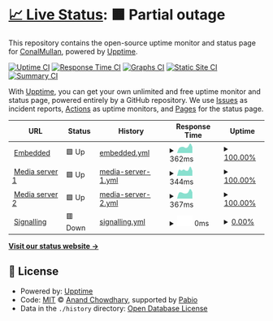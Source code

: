 # [📈 Live Status](https://ConalMullan.github.io/ds-embedded-test): <!--live status--> **🟧 Partial outage**

This repository contains the open-source uptime monitor and status page for [ConalMullan](https://ConalMullan.github.io/ds-embedded-test), powered by [Upptime](https://github.com/upptime/upptime).

[![Uptime CI](https://github.com/ConalMullan/ds-embedded-test/workflows/Uptime%20CI/badge.svg)](https://github.com/ConalMullan/ds-embedded-test/actions?query=workflow%3A%22Uptime+CI%22)
[![Response Time CI](https://github.com/ConalMullan/ds-embedded-test/workflows/Response%20Time%20CI/badge.svg)](https://github.com/ConalMullan/ds-embedded-test/actions?query=workflow%3A%22Response+Time+CI%22)
[![Graphs CI](https://github.com/ConalMullan/ds-embedded-test/workflows/Graphs%20CI/badge.svg)](https://github.com/ConalMullan/ds-embedded-test/actions?query=workflow%3A%22Graphs+CI%22)
[![Static Site CI](https://github.com/ConalMullan/ds-embedded-test/workflows/Static%20Site%20CI/badge.svg)](https://github.com/ConalMullan/ds-embedded-test/actions?query=workflow%3A%22Static+Site+CI%22)
[![Summary CI](https://github.com/ConalMullan/ds-embedded-test/workflows/Summary%20CI/badge.svg)](https://github.com/ConalMullan/ds-embedded-test/actions?query=workflow%3A%22Summary+CI%22)

With [Upptime](https://upptime.js.org), you can get your own unlimited and free uptime monitor and status page, powered entirely by a GitHub repository. We use [Issues](https://github.com/ConalMullan/ds-embedded-test/issues) as incident reports, [Actions](https://github.com/ConalMullan/ds-embedded-test/actions) as uptime monitors, and [Pages](https://ConalMullan.github.io/ds-embedded-test) for the status page.

<!--start: status pages-->
<!-- This summary is generated by Upptime (https://github.com/upptime/upptime) -->
<!-- Do not edit this manually, your changes will be overwritten -->
<!-- prettier-ignore -->
| URL | Status | History | Response Time | Uptime |
| --- | ------ | ------- | ------------- | ------ |
| <img alt="" src="https://icons.duckduckgo.com/ip3/dashboard.digitalsamba.com.ico" height="13"> [Embedded](https://dashboard.digitalsamba.com) | 🟩 Up | [embedded.yml](https://github.com/ConalMullan/ds-embedded-test/commits/HEAD/history/embedded.yml) | <details><summary><img alt="Response time graph" src="./graphs/embedded/response-time-week.png" height="20"> 362ms</summary><br><a href="https://ConalMullan.github.io/ds-embedded-test/history/embedded"><img alt="Response time 373" src="https://img.shields.io/endpoint?url=https%3A%2F%2Fraw.githubusercontent.com%2FConalMullan%2Fds-embedded-test%2FHEAD%2Fapi%2Fembedded%2Fresponse-time.json"></a><br><a href="https://ConalMullan.github.io/ds-embedded-test/history/embedded"><img alt="24-hour response time 286" src="https://img.shields.io/endpoint?url=https%3A%2F%2Fraw.githubusercontent.com%2FConalMullan%2Fds-embedded-test%2FHEAD%2Fapi%2Fembedded%2Fresponse-time-day.json"></a><br><a href="https://ConalMullan.github.io/ds-embedded-test/history/embedded"><img alt="7-day response time 362" src="https://img.shields.io/endpoint?url=https%3A%2F%2Fraw.githubusercontent.com%2FConalMullan%2Fds-embedded-test%2FHEAD%2Fapi%2Fembedded%2Fresponse-time-week.json"></a><br><a href="https://ConalMullan.github.io/ds-embedded-test/history/embedded"><img alt="30-day response time 373" src="https://img.shields.io/endpoint?url=https%3A%2F%2Fraw.githubusercontent.com%2FConalMullan%2Fds-embedded-test%2FHEAD%2Fapi%2Fembedded%2Fresponse-time-month.json"></a><br><a href="https://ConalMullan.github.io/ds-embedded-test/history/embedded"><img alt="1-year response time 373" src="https://img.shields.io/endpoint?url=https%3A%2F%2Fraw.githubusercontent.com%2FConalMullan%2Fds-embedded-test%2FHEAD%2Fapi%2Fembedded%2Fresponse-time-year.json"></a></details> | <details><summary><a href="https://ConalMullan.github.io/ds-embedded-test/history/embedded">100.00%</a></summary><a href="https://ConalMullan.github.io/ds-embedded-test/history/embedded"><img alt="All-time uptime 100.00%" src="https://img.shields.io/endpoint?url=https%3A%2F%2Fraw.githubusercontent.com%2FConalMullan%2Fds-embedded-test%2FHEAD%2Fapi%2Fembedded%2Fuptime.json"></a><br><a href="https://ConalMullan.github.io/ds-embedded-test/history/embedded"><img alt="24-hour uptime 100.00%" src="https://img.shields.io/endpoint?url=https%3A%2F%2Fraw.githubusercontent.com%2FConalMullan%2Fds-embedded-test%2FHEAD%2Fapi%2Fembedded%2Fuptime-day.json"></a><br><a href="https://ConalMullan.github.io/ds-embedded-test/history/embedded"><img alt="7-day uptime 100.00%" src="https://img.shields.io/endpoint?url=https%3A%2F%2Fraw.githubusercontent.com%2FConalMullan%2Fds-embedded-test%2FHEAD%2Fapi%2Fembedded%2Fuptime-week.json"></a><br><a href="https://ConalMullan.github.io/ds-embedded-test/history/embedded"><img alt="30-day uptime 100.00%" src="https://img.shields.io/endpoint?url=https%3A%2F%2Fraw.githubusercontent.com%2FConalMullan%2Fds-embedded-test%2FHEAD%2Fapi%2Fembedded%2Fuptime-month.json"></a><br><a href="https://ConalMullan.github.io/ds-embedded-test/history/embedded"><img alt="1-year uptime 100.00%" src="https://img.shields.io/endpoint?url=https%3A%2F%2Fraw.githubusercontent.com%2FConalMullan%2Fds-embedded-test%2FHEAD%2Fapi%2Fembedded%2Fuptime-year.json"></a></details>
| <img alt="" src="https://icons.duckduckgo.com/ip3/mediastream1.prod.monza-eu.wbcnf.net.ico" height="13"> [Media server 1](https://mediastream1.prod.monza-eu.wbcnf.net/mediaserver1/info) | 🟩 Up | [media-server-1.yml](https://github.com/ConalMullan/ds-embedded-test/commits/HEAD/history/media-server-1.yml) | <details><summary><img alt="Response time graph" src="./graphs/media-server-1/response-time-week.png" height="20"> 344ms</summary><br><a href="https://ConalMullan.github.io/ds-embedded-test/history/media-server-1"><img alt="Response time 386" src="https://img.shields.io/endpoint?url=https%3A%2F%2Fraw.githubusercontent.com%2FConalMullan%2Fds-embedded-test%2FHEAD%2Fapi%2Fmedia-server-1%2Fresponse-time.json"></a><br><a href="https://ConalMullan.github.io/ds-embedded-test/history/media-server-1"><img alt="24-hour response time 332" src="https://img.shields.io/endpoint?url=https%3A%2F%2Fraw.githubusercontent.com%2FConalMullan%2Fds-embedded-test%2FHEAD%2Fapi%2Fmedia-server-1%2Fresponse-time-day.json"></a><br><a href="https://ConalMullan.github.io/ds-embedded-test/history/media-server-1"><img alt="7-day response time 344" src="https://img.shields.io/endpoint?url=https%3A%2F%2Fraw.githubusercontent.com%2FConalMullan%2Fds-embedded-test%2FHEAD%2Fapi%2Fmedia-server-1%2Fresponse-time-week.json"></a><br><a href="https://ConalMullan.github.io/ds-embedded-test/history/media-server-1"><img alt="30-day response time 386" src="https://img.shields.io/endpoint?url=https%3A%2F%2Fraw.githubusercontent.com%2FConalMullan%2Fds-embedded-test%2FHEAD%2Fapi%2Fmedia-server-1%2Fresponse-time-month.json"></a><br><a href="https://ConalMullan.github.io/ds-embedded-test/history/media-server-1"><img alt="1-year response time 386" src="https://img.shields.io/endpoint?url=https%3A%2F%2Fraw.githubusercontent.com%2FConalMullan%2Fds-embedded-test%2FHEAD%2Fapi%2Fmedia-server-1%2Fresponse-time-year.json"></a></details> | <details><summary><a href="https://ConalMullan.github.io/ds-embedded-test/history/media-server-1">100.00%</a></summary><a href="https://ConalMullan.github.io/ds-embedded-test/history/media-server-1"><img alt="All-time uptime 100.00%" src="https://img.shields.io/endpoint?url=https%3A%2F%2Fraw.githubusercontent.com%2FConalMullan%2Fds-embedded-test%2FHEAD%2Fapi%2Fmedia-server-1%2Fuptime.json"></a><br><a href="https://ConalMullan.github.io/ds-embedded-test/history/media-server-1"><img alt="24-hour uptime 100.00%" src="https://img.shields.io/endpoint?url=https%3A%2F%2Fraw.githubusercontent.com%2FConalMullan%2Fds-embedded-test%2FHEAD%2Fapi%2Fmedia-server-1%2Fuptime-day.json"></a><br><a href="https://ConalMullan.github.io/ds-embedded-test/history/media-server-1"><img alt="7-day uptime 100.00%" src="https://img.shields.io/endpoint?url=https%3A%2F%2Fraw.githubusercontent.com%2FConalMullan%2Fds-embedded-test%2FHEAD%2Fapi%2Fmedia-server-1%2Fuptime-week.json"></a><br><a href="https://ConalMullan.github.io/ds-embedded-test/history/media-server-1"><img alt="30-day uptime 100.00%" src="https://img.shields.io/endpoint?url=https%3A%2F%2Fraw.githubusercontent.com%2FConalMullan%2Fds-embedded-test%2FHEAD%2Fapi%2Fmedia-server-1%2Fuptime-month.json"></a><br><a href="https://ConalMullan.github.io/ds-embedded-test/history/media-server-1"><img alt="1-year uptime 100.00%" src="https://img.shields.io/endpoint?url=https%3A%2F%2Fraw.githubusercontent.com%2FConalMullan%2Fds-embedded-test%2FHEAD%2Fapi%2Fmedia-server-1%2Fuptime-year.json"></a></details>
| <img alt="" src="https://icons.duckduckgo.com/ip3/mediastream2.prod.monza-eu.wbcnf.net.ico" height="13"> [Media server 2](https://mediastream2.prod.monza-eu.wbcnf.net/mediaserver1/info) | 🟩 Up | [media-server-2.yml](https://github.com/ConalMullan/ds-embedded-test/commits/HEAD/history/media-server-2.yml) | <details><summary><img alt="Response time graph" src="./graphs/media-server-2/response-time-week.png" height="20"> 367ms</summary><br><a href="https://ConalMullan.github.io/ds-embedded-test/history/media-server-2"><img alt="Response time 397" src="https://img.shields.io/endpoint?url=https%3A%2F%2Fraw.githubusercontent.com%2FConalMullan%2Fds-embedded-test%2FHEAD%2Fapi%2Fmedia-server-2%2Fresponse-time.json"></a><br><a href="https://ConalMullan.github.io/ds-embedded-test/history/media-server-2"><img alt="24-hour response time 343" src="https://img.shields.io/endpoint?url=https%3A%2F%2Fraw.githubusercontent.com%2FConalMullan%2Fds-embedded-test%2FHEAD%2Fapi%2Fmedia-server-2%2Fresponse-time-day.json"></a><br><a href="https://ConalMullan.github.io/ds-embedded-test/history/media-server-2"><img alt="7-day response time 367" src="https://img.shields.io/endpoint?url=https%3A%2F%2Fraw.githubusercontent.com%2FConalMullan%2Fds-embedded-test%2FHEAD%2Fapi%2Fmedia-server-2%2Fresponse-time-week.json"></a><br><a href="https://ConalMullan.github.io/ds-embedded-test/history/media-server-2"><img alt="30-day response time 397" src="https://img.shields.io/endpoint?url=https%3A%2F%2Fraw.githubusercontent.com%2FConalMullan%2Fds-embedded-test%2FHEAD%2Fapi%2Fmedia-server-2%2Fresponse-time-month.json"></a><br><a href="https://ConalMullan.github.io/ds-embedded-test/history/media-server-2"><img alt="1-year response time 397" src="https://img.shields.io/endpoint?url=https%3A%2F%2Fraw.githubusercontent.com%2FConalMullan%2Fds-embedded-test%2FHEAD%2Fapi%2Fmedia-server-2%2Fresponse-time-year.json"></a></details> | <details><summary><a href="https://ConalMullan.github.io/ds-embedded-test/history/media-server-2">100.00%</a></summary><a href="https://ConalMullan.github.io/ds-embedded-test/history/media-server-2"><img alt="All-time uptime 100.00%" src="https://img.shields.io/endpoint?url=https%3A%2F%2Fraw.githubusercontent.com%2FConalMullan%2Fds-embedded-test%2FHEAD%2Fapi%2Fmedia-server-2%2Fuptime.json"></a><br><a href="https://ConalMullan.github.io/ds-embedded-test/history/media-server-2"><img alt="24-hour uptime 100.00%" src="https://img.shields.io/endpoint?url=https%3A%2F%2Fraw.githubusercontent.com%2FConalMullan%2Fds-embedded-test%2FHEAD%2Fapi%2Fmedia-server-2%2Fuptime-day.json"></a><br><a href="https://ConalMullan.github.io/ds-embedded-test/history/media-server-2"><img alt="7-day uptime 100.00%" src="https://img.shields.io/endpoint?url=https%3A%2F%2Fraw.githubusercontent.com%2FConalMullan%2Fds-embedded-test%2FHEAD%2Fapi%2Fmedia-server-2%2Fuptime-week.json"></a><br><a href="https://ConalMullan.github.io/ds-embedded-test/history/media-server-2"><img alt="30-day uptime 100.00%" src="https://img.shields.io/endpoint?url=https%3A%2F%2Fraw.githubusercontent.com%2FConalMullan%2Fds-embedded-test%2FHEAD%2Fapi%2Fmedia-server-2%2Fuptime-month.json"></a><br><a href="https://ConalMullan.github.io/ds-embedded-test/history/media-server-2"><img alt="1-year uptime 100.00%" src="https://img.shields.io/endpoint?url=https%3A%2F%2Fraw.githubusercontent.com%2FConalMullan%2Fds-embedded-test%2FHEAD%2Fapi%2Fmedia-server-2%2Fuptime-year.json"></a></details>
| <img alt="" src="https://icons.duckduckgo.com/ip3/datastream1.digitalsamba.com.ico" height="13"> [Signalling](wss://datastream1.digitalsamba.com/ws) | 🟥 Down | [signalling.yml](https://github.com/ConalMullan/ds-embedded-test/commits/HEAD/history/signalling.yml) | <details><summary><img alt="Response time graph" src="./graphs/signalling/response-time-week.png" height="20"> 0ms</summary><br><a href="https://ConalMullan.github.io/ds-embedded-test/history/signalling"><img alt="Response time 0" src="https://img.shields.io/endpoint?url=https%3A%2F%2Fraw.githubusercontent.com%2FConalMullan%2Fds-embedded-test%2FHEAD%2Fapi%2Fsignalling%2Fresponse-time.json"></a><br><a href="https://ConalMullan.github.io/ds-embedded-test/history/signalling"><img alt="24-hour response time 0" src="https://img.shields.io/endpoint?url=https%3A%2F%2Fraw.githubusercontent.com%2FConalMullan%2Fds-embedded-test%2FHEAD%2Fapi%2Fsignalling%2Fresponse-time-day.json"></a><br><a href="https://ConalMullan.github.io/ds-embedded-test/history/signalling"><img alt="7-day response time 0" src="https://img.shields.io/endpoint?url=https%3A%2F%2Fraw.githubusercontent.com%2FConalMullan%2Fds-embedded-test%2FHEAD%2Fapi%2Fsignalling%2Fresponse-time-week.json"></a><br><a href="https://ConalMullan.github.io/ds-embedded-test/history/signalling"><img alt="30-day response time 0" src="https://img.shields.io/endpoint?url=https%3A%2F%2Fraw.githubusercontent.com%2FConalMullan%2Fds-embedded-test%2FHEAD%2Fapi%2Fsignalling%2Fresponse-time-month.json"></a><br><a href="https://ConalMullan.github.io/ds-embedded-test/history/signalling"><img alt="1-year response time 0" src="https://img.shields.io/endpoint?url=https%3A%2F%2Fraw.githubusercontent.com%2FConalMullan%2Fds-embedded-test%2FHEAD%2Fapi%2Fsignalling%2Fresponse-time-year.json"></a></details> | <details><summary><a href="https://ConalMullan.github.io/ds-embedded-test/history/signalling">0.00%</a></summary><a href="https://ConalMullan.github.io/ds-embedded-test/history/signalling"><img alt="All-time uptime 0.00%" src="https://img.shields.io/endpoint?url=https%3A%2F%2Fraw.githubusercontent.com%2FConalMullan%2Fds-embedded-test%2FHEAD%2Fapi%2Fsignalling%2Fuptime.json"></a><br><a href="https://ConalMullan.github.io/ds-embedded-test/history/signalling"><img alt="24-hour uptime 0.00%" src="https://img.shields.io/endpoint?url=https%3A%2F%2Fraw.githubusercontent.com%2FConalMullan%2Fds-embedded-test%2FHEAD%2Fapi%2Fsignalling%2Fuptime-day.json"></a><br><a href="https://ConalMullan.github.io/ds-embedded-test/history/signalling"><img alt="7-day uptime 0.00%" src="https://img.shields.io/endpoint?url=https%3A%2F%2Fraw.githubusercontent.com%2FConalMullan%2Fds-embedded-test%2FHEAD%2Fapi%2Fsignalling%2Fuptime-week.json"></a><br><a href="https://ConalMullan.github.io/ds-embedded-test/history/signalling"><img alt="30-day uptime 0.00%" src="https://img.shields.io/endpoint?url=https%3A%2F%2Fraw.githubusercontent.com%2FConalMullan%2Fds-embedded-test%2FHEAD%2Fapi%2Fsignalling%2Fuptime-month.json"></a><br><a href="https://ConalMullan.github.io/ds-embedded-test/history/signalling"><img alt="1-year uptime 0.00%" src="https://img.shields.io/endpoint?url=https%3A%2F%2Fraw.githubusercontent.com%2FConalMullan%2Fds-embedded-test%2FHEAD%2Fapi%2Fsignalling%2Fuptime-year.json"></a></details>

<!--end: status pages-->

[**Visit our status website →**](https://ConalMullan.github.io/ds-embedded-test)

## 📄 License

- Powered by: [Upptime](https://github.com/upptime/upptime)
- Code: [MIT](./LICENSE) © [Anand Chowdhary](https://anandchowdhary.com), supported by [Pabio](https://pabio.com)
- Data in the `./history` directory: [Open Database License](https://opendatacommons.org/licenses/odbl/1-0/)
